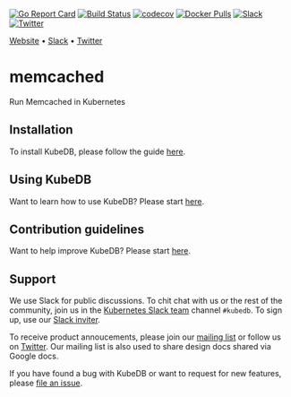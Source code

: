[![Go Report Card](https://goreportcard.com/badge/github.com/kubedb/memcached)](https://goreportcard.com/report/github.com/kubedb/memcached)
[![Build Status](https://travis-ci.org/kubedb/memcached.svg?branch=master)](https://travis-ci.org/kubedb/memcached)
[![codecov](https://codecov.io/gh/kubedb/memcached/branch/master/graph/badge.svg)](https://codecov.io/gh/kubedb/memcached)
[![Docker Pulls](https://img.shields.io/docker/pulls/kubedb/memcached.svg)](https://hub.docker.com/r/kubedb/memcached/)
[![Slack](https://slack.appscode.com/badge.svg)](https://slack.appscode.com)
[![Twitter](https://img.shields.io/twitter/follow/appscodehq.svg?style=social&logo=twitter&label=Follow)](https://twitter.com/intent/follow?screen_name=AppsCodeHQ)

[Website](https://kubedb.com) • [Slack](http://slack.kubernetes.io) • [Twitter](https://twitter.com/KubeDB)

# memcached
Run Memcached in Kubernetes

## Installation
To install KubeDB, please follow the guide [here](https://kubedb.com/docs/latest/setup/install/).

## Using KubeDB
Want to learn how to use KubeDB? Please start [here](https://kubedb.com/docs/latest/guides/).

## Contribution guidelines
Want to help improve KubeDB? Please start [here](https://kubedb.com/docs/latest/welcome/contributing/).

## Support
We use Slack for public discussions. To chit chat with us or the rest of the community, join us in the [Kubernetes Slack team](https://kubernetes.slack.com/messages/C8149MREV/) channel `#kubedb`. To sign up, use our [Slack inviter](http://slack.kubernetes.io/).

To receive product annoucements, please join our [mailing list](https://groups.google.com/forum/#!forum/kubedb) or follow us on [Twitter](https://twitter.com/KubeDB). Our mailing list is also used to share design docs shared via Google docs.

If you have found a bug with KubeDB or want to request for new features, please [file an issue](https://github.com/kubedb/project/issues/new).

